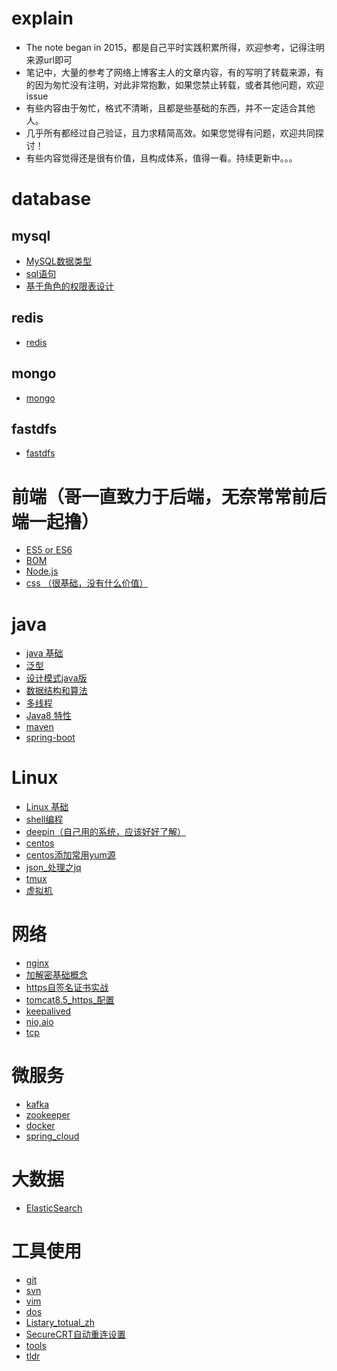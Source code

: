 # explain
- The note began in 2015，都是自己平时实践积累所得，欢迎参考，记得注明来源url即可  
- 笔记中，大量的参考了网络上博客主人的文章内容，有的写明了转载来源，有的因为匆忙没有注明，对此非常抱歉，如果您禁止转载，或者其他问题，欢迎issue
- 有些内容由于匆忙，格式不清晰，且都是些基础的东西，并不一定适合其他人。
- 几乎所有都经过自己验证，且力求精简高效。如果您觉得有问题，欢迎共同探讨！
- 有些内容觉得还是很有价值，且构成体系，值得一看。持续更新中。。。


# database

## mysql
* [MySQL数据类型](./database/MySQL数据类型.md)
* [sql语句](./database/mysql.md)
* [基于角色的权限表设计](./database/rbac.sql)

## redis
* [redis](./database/redis.md)

## mongo
* [mongo](./database/mongo.md)

## fastdfs
* [fastdfs](./database/fastdfs.md)
# 前端（哥一直致力于后端，无奈常常前后端一起撸）
* [ES5 or ES6](./frontend/ES.md)
* [BOM](./frontend/BOM.md)
* [Node.js](./frontend/Node.js.md)
* [css （很基础，没有什么价值）](./frontend/css.md)

# java
* [java 基础](./java/java.md)
* [泛型](./java/java泛型.md)
* [设计模式java版](./java/Java设计模式.md)
* [数据结构和算法](./other/数据结构和算法.md)
* [多线程](./java/Java多线程.md)
* [Java8 特性](./java/java8.md)
* [maven](./java/maven.md)
* [spring-boot](./java/spring-learn.md)



# Linux
* [Linux 基础](./linux/linux.md)
* [shell编程](./linux/shell.md)
* [deepin（自己用的系统，应该好好了解）](./linux/deepin.md)
* [centos](./linux/centos.md)
* [centos添加常用yum源](./linux/centos添加常用yum源.md)
* [json_处理之jq](./linux/json_处理之jq.md)
* [tmux](./linux/tmux.md)
* [虚拟机](./linux/虚拟机.md)

# 网络
* [nginx](./network/nginx.md)
* [加解密基础概念](./network/加解密概念.md)
* [https自签名证书实战](./network/https自签名证书实战.md)
* [tomcat8.5_https_配置](./network/tomcat8.5_https_配置.md)
* [keepalived](./network/keepalived.md)
* [nio,aio](./network/javaIO.md)
* [tcp](./network/socket.md)
# 微服务
* [kafka](./SOA/kafka.md)
* [zookeeper](./SOA/zookeeper.md)
* [docker](./SOA/docker.md)
* [spring_cloud](./SOA/spring_cloud.md)

# 大数据
* [ElasticSearch](./大数据/ElasticSearch.md)

# 工具使用
* [git](./tool/Git.md)
* [svn](./tool/svn.md)
* [vim](./tool/vim.md)
* [dos](./tool/dos.md)
* [Listary_totual_zh](./tool/Listary_totual_zh.md)
* [SecureCRT自动重连设置](./tool/SecureCRT自动重连设置.md)
* [tools](./tool/tools.md)
* [tldr](./tool/tldr.md)



